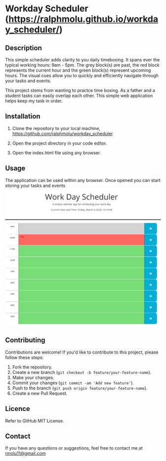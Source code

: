 # Workday Scheduler (https://ralphmolu.github.io/workday_scheduler/)
## Description
This simple  scheduler adds clarity to you daily timeboxing. It spans ever the typical working hours: 9am - 5pm. The grey block(s) are past, the red block represents the current hour  and the green block(s) represent upcoming hours. The visual cues allow you to quickly and efficiently navigate through your tasks and events.

This project stems from wanting to practce time boxing. As a father and a student tasks can easily overlap each other. This simple web application helps keep my task in order.

## Installation

1. Clone the repository to your local machine, https://github.com/ralphmolu/workday_scheduler
 
2. Open the project directory in your code editor.

3. Open the index.html file using any browser.

## Usage

The application can be used within any browser. Once opened you can start storing your tasks and events
![alt text= screnshot of workday scheduler](assets/images/workday-scheduler.png)

## Contributing
Contributions are welcome! If you'd like to contribute to this project, please follow these steps:
1. Fork the repository.
2. Create a new branch (`git checkout -b feature/your-feature-name`).
3. Make your changes.
4. Commit your changes (`git commit -am 'Add new feature'`).
5. Push to the branch (`git push origin feature/your-feature-name`).
6. Create a new Pull Request.

## Licence

Refer to GitHub MIT License.

## Contact
If you have any questions or suggestions, feel free to contact me at rmolu11@gmail.com
